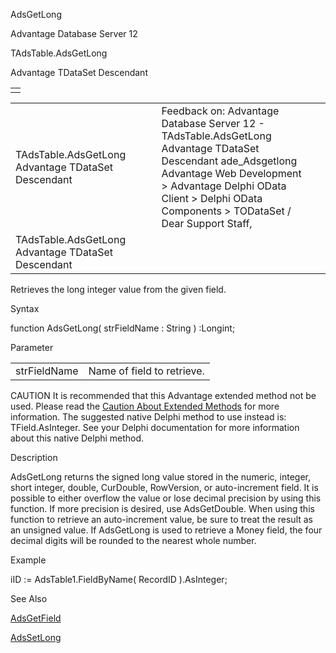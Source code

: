 AdsGetLong




Advantage Database Server 12  

TAdsTable.AdsGetLong

Advantage TDataSet Descendant

|  |
| --- |
|  |

|  |  |  |  |  |
| --- | --- | --- | --- | --- |
| TAdsTable.AdsGetLong  Advantage TDataSet Descendant |  |  | Feedback on: Advantage Database Server 12 - TAdsTable.AdsGetLong Advantage TDataSet Descendant ade\_Adsgetlong Advantage Web Development > Advantage Delphi OData Client > Delphi OData Components > TODataSet / Dear Support Staff, |  |
| TAdsTable.AdsGetLong  Advantage TDataSet Descendant |  |  |  |  |

Retrieves the long integer value from the given field.

Syntax

function AdsGetLong( strFieldName : String ) :Longint;

Parameter

|  |  |
| --- | --- |
| strFieldName | Name of field to retrieve. |

CAUTION It is recommended that this Advantage extended method not be used. Please read the [Caution About Extended Methods](ade_caution_about_extended_methods.htm) for more information. The suggested native Delphi method to use instead is: TField.AsInteger. See your Delphi documentation for more information about this native Delphi method.

Description

AdsGetLong returns the signed long value stored in the numeric, integer, short integer, double, CurDouble, RowVersion, or auto-increment field. It is possible to either overflow the value or lose decimal precision by using this function. If more precision is desired, use AdsGetDouble. When using this function to retrieve an auto-increment value, be sure to treat the result as an unsigned value. If AdsGetLong is used to retrieve a Money field, the four decimal digits will be rounded to the nearest whole number.

Example

iID := AdsTable1.FieldByName( RecordID ).AsInteger;

See Also

[AdsGetField](ade_adsgetfield.htm)

[AdsSetLong](ade_adssetlong.htm)